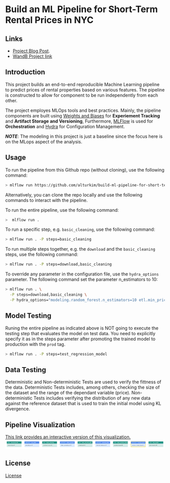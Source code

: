# Build an ML Pipeline for Short-Term Rental Prices in NYC
## Links
- [Project Blog Post](https://alturkim.github.io/project/blogpost/2023/08/15/MLOPS-P2.html/).
- [WandB Project link](https://wandb.ai/alturkim/nyc_airbnb/)

## Introduction
This project builds an end-to-end reproducible Machine Learning pipeline to predict prices of rental properties based on various features. The pipeline is constructed to allow for component to be run independently from each other.

The project employes MLOps tools and best practices. Mainly, the pipeline components are built using [Weights and Biases](https://wandb.ai/) for **Experiement Tracking** and **Artifact Storage and Versioning**, Furthermore, [MLFlow](https://mlflow.org/) is used for **Orchestration** and [Hydra](https://hydra.cc/) for Configuration Management.

__*NOTE*__: The modeling in this project is just a baseline since the focus here is on the MLops aspect of the analysis.

## Usage
To run the pipeline from this Github repo (without cloning), use the following command:
```bash
> mlflow run https://github.com/alturkim/build-ml-pipeline-for-short-term-rental-prices.git -v 1.0.2
```
Alternatively, you can clone the repo locally and use the following commands to interact with the pipeline.

To run the entire pipeline, use the following command:

```bash
>  mlflow run .
```

To run a specific step, e.g. ``basic_cleaning``, use the following command:
```bash
> mlflow run . -P steps=basic_cleaning
```
To run multiple steps together, e.g. the ``download`` and the ``basic_cleaning`` steps, use the following command:
```bash
> mlflow run . -P steps=download,basic_cleaning
```
To override any parameter in the configuration file, use the ``hydra_options`` parameter. The following command set the parameter n_estimators to 10:

```bash
> mlflow run . \
  -P steps=download,basic_cleaning \
  -P hydra_options="modeling.random_forest.n_estimators=10 etl.min_price=50"
```
## Model Testing
Runing the entire pipeline as indicated above is NOT going to execute the testing step that evaluates the model on test data. You need to explicitly specify it as in the steps parameter after promoting the trained model to production with the ``prod`` tag.
```bash
> mlflow run . -P steps=test_regression_model
```

## Data Testing
Deterministic and Non-deterministic Tests are used to verify the fittness of the data.
Deterministic Tests includes, among others, checking the size of the dataset and the range of the dependant variable (price).
Non-deterministic Tests includes verifying the distribution of any new data against the reference dataset that is used to train the initial model using KL divergence.

## Pipeline Visualization
[This link provides an interactive version of this visualization.](https://wandb.ai/alturkim/nyc_airbnb/artifacts/model_export/random_forest_export/v19/lineage)
![Alt text](images/image.png)

## License

[License](LICENSE.txt)

